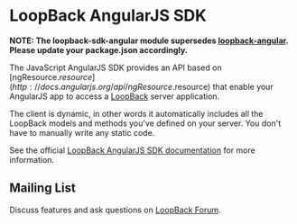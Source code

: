 # LoopBack AngularJS SDK

**NOTE: The loopback-sdk-angular module supersedes [loopback-angular](https://www.npmjs.org/loopback-angular). Please update your package.json accordingly.**

The JavaScript AngularJS SDK provides an API based on
[ngResource.$resource](http://docs.angularjs.org/api/ngResource.$resource)
that enable your AngularJS app to access a
[LoopBack](http://loopback.io) server application.

The client is dynamic, in other words it automatically includes all the
LoopBack models and methods you've defined on your server.
You don't have to manually write any static code.

See the official [LoopBack AngularJS SDK
documentation](http://loopback.io/doc/en/lb3/AngularJS-JavaScript-SDK.html)
for more information.

## Mailing List

Discuss features and ask questions on [LoopBack Forum](https://groups.google.com/forum/#!forum/loopbackjs).
